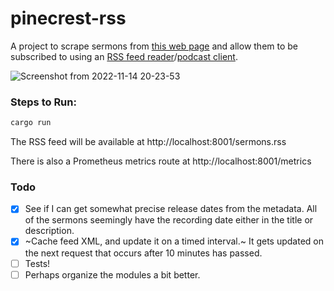 # pinecrest-rss

A project to scrape sermons from [this web page](https://www.pinecrestbaptistcharleston.org/from-the-pulpit) and allow them to be subscribed to using an [RSS feed reader](https://wiki.archlinux.org/title/list_of_applications#News,_RSS,_and_blogs)/[podcast client](https://wiki.archlinux.org/title/list_of_applications#Podcast_clients).

![Screenshot from 2022-11-14 20-23-53](https://user-images.githubusercontent.com/44626690/201803490-897b43e1-aa0c-44e1-901e-cc2f7484c9dc.png)

### Steps to Run:
```bash
cargo run
```
The RSS feed will be available at http://localhost:8001/sermons.rss

There is also a Prometheus metrics route at http://localhost:8001/metrics

### Todo
 - [X] See if I can get somewhat precise release dates from the metadata. All of the sermons seemingly have the recording date either in the title or description.
 - [X] ~Cache feed XML, and update it on a timed interval.~ It gets updated on the next request that occurs after 10 minutes has passed.
 - [ ] Tests!
 - [ ] Perhaps organize the modules a bit better.

